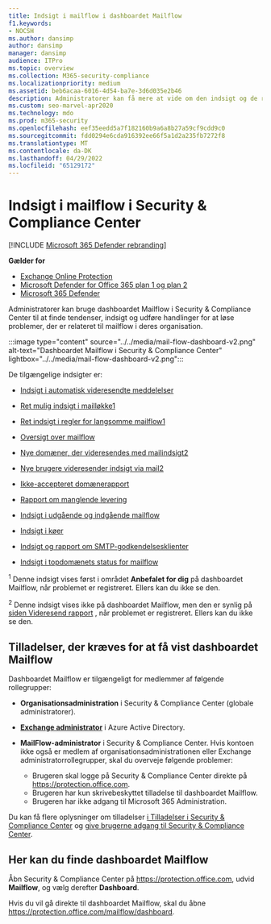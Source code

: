 ```yaml
---
title: Indsigt i mailflow i dashboardet Mailflow
f1.keywords:
- NOCSH
ms.author: dansimp
author: dansimp
manager: dansimp
audience: ITPro
ms.topic: overview
ms.collection: M365-security-compliance
ms.localizationpriority: medium
ms.assetid: beb6acaa-6016-4d54-ba7e-3d6d035e2b46
description: Administratorer kan få mere at vide om den indsigt og de rapporter, der er tilgængelige på dashboardet Mailflow i Security & Compliance Center.
ms.custom: seo-marvel-apr2020
ms.technology: mdo
ms.prod: m365-security
ms.openlocfilehash: eef35eedd5a7f182160b9a6a8b27a59cf9cdd9c0
ms.sourcegitcommit: fdd0294e6cda916392ee66f5a1d2a235fb7272f8
ms.translationtype: MT
ms.contentlocale: da-DK
ms.lasthandoff: 04/29/2022
ms.locfileid: "65129172"
---
```

# <a name="mail-flow-insights-in-the-security--compliance-center"></a>Indsigt i mailflow i Security & Compliance Center

[!INCLUDE [Microsoft 365 Defender rebranding](../includes/microsoft-defender-for-office.md)]

**Gælder for**
- [Exchange Online Protection](exchange-online-protection-overview.md)
- [Microsoft Defender for Office 365 plan 1 og plan 2](defender-for-office-365.md)
- [Microsoft 365 Defender](../defender/microsoft-365-defender.md)

Administratorer kan bruge dashboardet Mailflow i Security & Compliance Center til at finde tendenser, indsigt og udføre handlinger for at løse problemer, der er relateret til mailflow i deres organisation.

:::image type="content" source="../../media/mail-flow-dashboard-v2.png" alt-text="Dashboardet Mailflow i Security & Compliance Center" lightbox="../../media/mail-flow-dashboard-v2.png":::

De tilgængelige indsigter er:

- [Indsigt i automatisk videresendte meddelelser](mfi-auto-forwarded-messages-report.md)

- [Ret mulig indsigt i mailløkke1](mfi-mail-loop-insight.md)<sup></sup>

- [Ret indsigt i regler for langsomme mailflow1](mfi-slow-mail-flow-rules-insight.md)<sup></sup>

- [Oversigt over mailflow](mfi-mail-flow-map-report.md)

- [Nye domæner, der videresendes med mailindsigt2](mfi-new-domains-being-forwarded-email.md)<sup></sup>

- [Nye brugere videresender indsigt via mail2](mfi-new-users-forwarding-email.md)<sup></sup>

- [Ikke-accepteret domænerapport](mfi-non-accepted-domain-report.md)

- [Rapport om manglende levering](mfi-non-delivery-report.md)

- [Indsigt i udgående og indgående mailflow](mfi-outbound-and-inbound-mail-flow.md)

- [Indsigt i køer](mfi-queue-alerts-and-queues.md)

- [Indsigt og rapport om SMTP-godkendelsesklienter](mfi-smtp-auth-clients-report.md)

- [Indsigt i topdomænets status for mailflow](mfi-domain-mail-flow-status-insight.md)

<sup>1</sup> Denne indsigt vises først i området **Anbefalet for dig** på dashboardet Mailflow, når problemet er registreret. Ellers kan du ikke se den.

<sup>2</sup> Denne indsigt vises ikke på dashboardet Mailflow, men den er synlig på [siden Videresend rapport](view-mail-flow-reports.md#forwarding-report) , når problemet er registreret. Ellers kan du ikke se den.

## <a name="permissions-required-to-view-the-mail-flow-dashboard"></a>Tilladelser, der kræves for at få vist dashboardet Mailflow

Dashboardet Mailflow er tilgængeligt for medlemmer af følgende rollegrupper:

- **Organisationsadministration** i Security & Compliance Center (globale administratorer).

- **[Exchange administrator](/azure/active-directory/roles/permissions-reference#exchange-administrator)** i Azure Active Directory.

- **MailFlow-administrator** i Security & Compliance Center. Hvis kontoen ikke også er medlem af organisationsadministrationen eller Exchange administratorrollegrupper, skal du overveje følgende problemer:
  - Brugeren skal logge på Security & Compliance Center direkte på <https://protection.office.com>.
  - Brugeren har kun skrivebeskyttet tilladelse til dashboardet Mailflow.
  - Brugeren har ikke adgang til Microsoft 365 Administration.

Du kan få flere oplysninger om tilladelser [i Tilladelser i Security & Compliance Center](permissions-in-the-security-and-compliance-center.md) og [give brugerne adgang til Security & Compliance Center](grant-access-to-the-security-and-compliance-center.md).

## <a name="where-to-find-the-mail-flow-dashboard"></a>Her kan du finde dashboardet Mailflow

Åbn Security & Compliance Center på <https://protection.office.com>, udvid **Mailflow**, og vælg derefter **Dashboard**.

Hvis du vil gå direkte til dashboardet Mailflow, skal du åbne <https://protection.office.com/mailflow/dashboard>.
